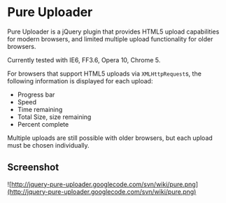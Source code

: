 # Pure Uploader #

Pure Uploader is a jQuery plugin that provides HTML5 upload capabilities for modern browsers, and limited multiple upload functionality for older browsers.

Currently tested with IE6, FF3.6, Opera 10, Chrome 5.

For browsers that support HTML5 uploads via `XMLHttpRequest`s, the following information is displayed for each upload:

  * Progress bar
  * Speed
  * Time remaining
  * Total Size, size remaining
  * Percent complete

Multiple uploads are still possible with older browsers, but each upload must be chosen individually.

## Screenshot ##

![http://jquery-pure-uploader.googlecode.com/svn/wiki/pure.png](http://jquery-pure-uploader.googlecode.com/svn/wiki/pure.png)